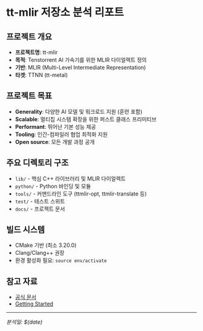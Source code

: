# tt-mlir 저장소 분석 리포트

## 프로젝트 개요
- **프로젝트명**: tt-mlir
- **목적**: Tenstorrent AI 가속기를 위한 MLIR 다이얼렉트 정의
- **기반**: MLIR (Multi-Level Intermediate Representation)
- **타겟**: TTNN (tt-metal)

## 프로젝트 목표
- **Generality**: 다양한 AI 모델 및 워크로드 지원 (훈련 포함)
- **Scalable**: 멀티칩 시스템 확장을 위한 퍼스트 클래스 프리미티브
- **Performant**: 뛰어난 기본 성능 제공
- **Tooling**: 인간-컴파일러 협업 최적화 지원
- **Open source**: 모든 개발 과정 공개

## 주요 디렉토리 구조
- `lib/` - 핵심 C++ 라이브러리 및 MLIR 다이얼렉트
- `python/` - Python 바인딩 및 모듈
- `tools/` - 커맨드라인 도구 (ttmlir-opt, ttmlir-translate 등)
- `test/` - 테스트 스위트
- `docs/` - 프로젝트 문서

## 빌드 시스템
- CMake 기반 (최소 3.20.0)
- Clang/Clang++ 권장
- 환경 활성화 필요: `source env/activate`

## 참고 자료
- [공식 문서](https://tenstorrent.github.io/tt-mlir/)
- [Getting Started](https://docs.tenstorrent.com/tt-mlir/getting-started.html)

---
*분석일: $(date)*
